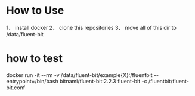 # How to Use
1、 install docker
2、 clone this repositories
3、 move all of this dir to /data/fluent-bit

# how to test
docker run -it --rm -v /data/fluent-bit/example{X}:/fluentbit --entrypoint=/bin/bash  bitnami/fluent-bit:2.2.3
fluent-bit -c /fluentbit/fluent-bit.conf

